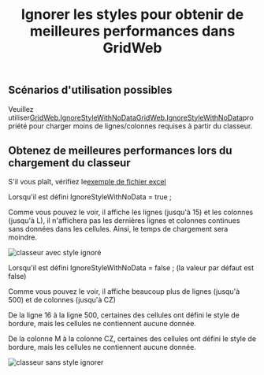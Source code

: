 ﻿---
title: Ignorer les styles pour obtenir de meilleures performances dans GridWeb
type: docs
weight: 1060
url: /fr/net/aspose-cells-gridweb/ignorestylewithnodata
description: Cet article décrit comment utiliser IgnoreStyleWithNoData pour obtenir de meilleures performances pour la bibliothèque Aspose.Cells.GridWeb.
keywords: performance
---
## **Scénarios d'utilisation possibles**
 Veuillez utiliser[GridWeb.IgnoreStyleWithNoDataGridWeb.IgnoreStyleWithNoData](https://reference.aspose.com/cells/net/aspose.cells.gridweb/mainweb/ignorestylewithnodata)propriété pour charger moins de lignes/colonnes requises à partir du classeur.
 
## **Obtenez de meilleures performances lors du chargement du classeur**
 S'il vous plaît, vérifiez le[exemple de fichier excel](largerowswithstyle.xlsx) 

Lorsqu'il est défini IgnoreStyleWithNoData = true ;

Comme vous pouvez le voir, il affiche les lignes (jusqu'à 15) et les colonnes (jusqu'à L), il n'affichera pas les dernières lignes et colonnes continues sans données dans les cellules. Ainsi, le temps de chargement sera moindre.

![classeur avec style ignoré](ignorestyletrue.png)


Lorsqu'il est défini IgnoreStyleWithNoData = false ; (la valeur par défaut est false)

Comme vous pouvez le voir, il affiche beaucoup plus de lignes (jusqu'à 500) et de colonnes (jusqu'à CZ)

De la ligne 16 à la ligne 500, certaines des cellules ont défini le style de bordure, mais les cellules ne contiennent aucune donnée.

De la colonne M à la colonne CZ, certaines des cellules ont défini le style de bordure, mais les cellules ne contiennent aucune donnée.

![classeur sans style ignorer](ignorestylefalse.png)
 
 
 